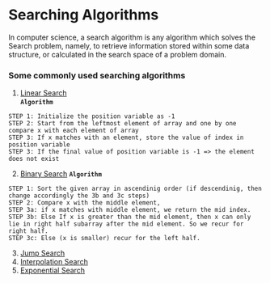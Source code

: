 # Searching Algorithms
In computer science, a search algorithm is any algorithm which solves the Search problem, namely, to retrieve information stored within some data structure, or calculated in the search space of a problem domain.

### Some commonly used searching algorithms
  1. [Linear Search](linear.c)<br />
<b>`Algorithm`</b>
```
STEP 1: Initialize the position variable as -1
STEP 2: Start from the leftmost element of array and one by one compare x with each element of array
STEP 3: If x matches with an element, store the value of index in position variable
STEP 3: If the final value of position variable is -1 => the element does not exist
```
  2. [Binary Search]()
<b>`Algorithm`</b>
```
STEP 1: Sort the given array in ascendinig order (if descendinig, then change accordingly the 3b and 3c steps)
STEP 2: Compare x with the middle element, 
STEP 3a: if x matches with middle element, we return the mid index.
STEP 3b: Else If x is greater than the mid element, then x can only lie in right half subarray after the mid element. So we recur for right half.
STEP 3c: Else (x is smaller) recur for the left half.
```
  3. [Jump Search]()
  4. [Interpolation Search]()
  5. [Exponential Search]()
  
